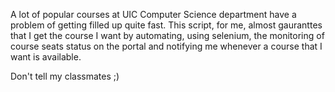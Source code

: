 A lot of popular courses at UIC Computer Science department have a problem of getting filled up quite fast. This script, for me, almost gauranttes that I get the course I want by automating, using selenium, the monitoring of course seats status on the portal and notifying me whenever a course that I want is available.

Don't tell my classmates ;)
